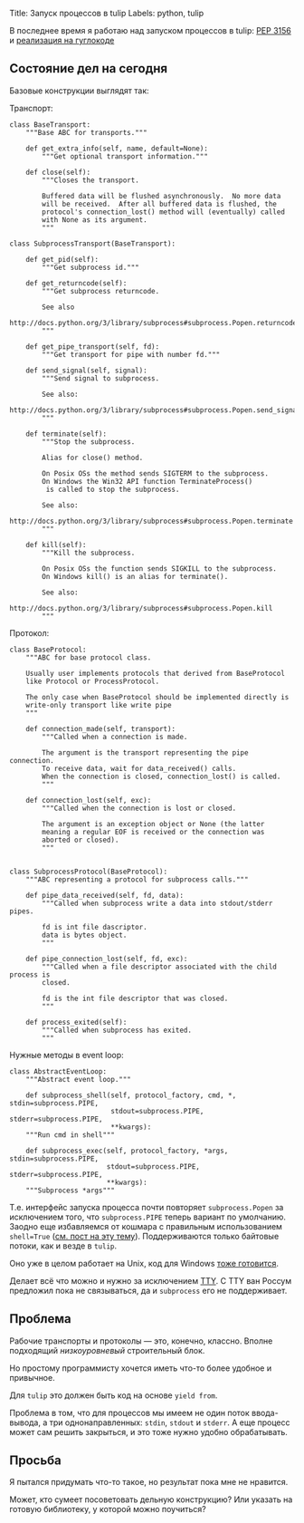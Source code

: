 Title: Запуск процессов в tulip
Labels: python, tulip

В последнее время я работаю над запуском процессов в tulip: [PEP 3156](http://www.python.org/dev/peps/pep-3156/) и [реализация на гуглокоде](https://code.google.com/p/tulip/)

## Состояние дел на сегодня

Базовые конструкции выглядят так:

Транспорт:

    class BaseTransport:
        """Base ABC for transports."""

        def get_extra_info(self, name, default=None):
            """Get optional transport information."""

        def close(self):
            """Closes the transport.

            Buffered data will be flushed asynchronously.  No more data
            will be received.  After all buffered data is flushed, the
            protocol's connection_lost() method will (eventually) called
            with None as its argument.
            """

    class SubprocessTransport(BaseTransport):

        def get_pid(self):
            """Get subprocess id."""

        def get_returncode(self):
            """Get subprocess returncode.

            See also
            http://docs.python.org/3/library/subprocess#subprocess.Popen.returncode
            """

        def get_pipe_transport(self, fd):
            """Get transport for pipe with number fd."""

        def send_signal(self, signal):
            """Send signal to subprocess.

            See also:
            http://docs.python.org/3/library/subprocess#subprocess.Popen.send_signal
            """

        def terminate(self):
            """Stop the subprocess.

            Alias for close() method.

            On Posix OSs the method sends SIGTERM to the subprocess.
            On Windows the Win32 API function TerminateProcess()
             is called to stop the subprocess.

            See also:
            http://docs.python.org/3/library/subprocess#subprocess.Popen.terminate
            """

        def kill(self):
            """Kill the subprocess.

            On Posix OSs the function sends SIGKILL to the subprocess.
            On Windows kill() is an alias for terminate().

            See also:
            http://docs.python.org/3/library/subprocess#subprocess.Popen.kill
            """

Протокол:

    class BaseProtocol:
        """ABC for base protocol class.

        Usually user implements protocols that derived from BaseProtocol
        like Protocol or ProcessProtocol.

        The only case when BaseProtocol should be implemented directly is
        write-only transport like write pipe
        """

        def connection_made(self, transport):
            """Called when a connection is made.

            The argument is the transport representing the pipe connection.
            To receive data, wait for data_received() calls.
            When the connection is closed, connection_lost() is called.
            """

        def connection_lost(self, exc):
            """Called when the connection is lost or closed.

            The argument is an exception object or None (the latter
            meaning a regular EOF is received or the connection was
            aborted or closed).
            """


    class SubprocessProtocol(BaseProtocol):
        """ABC representing a protocol for subprocess calls."""

        def pipe_data_received(self, fd, data):
            """Called when subprocess write a data into stdout/stderr pipes.

            fd is int file dascriptor.
            data is bytes object.
            """

        def pipe_connection_lost(self, fd, exc):
            """Called when a file descriptor associated with the child process is
            closed.

            fd is the int file descriptor that was closed.
            """

        def process_exited(self):
            """Called when subprocess has exited.
            """

Нужные методы в event loop:

    class AbstractEventLoop:
        """Abstract event loop."""

        def subprocess_shell(self, protocol_factory, cmd, *, stdin=subprocess.PIPE,
                             stdout=subprocess.PIPE, stderr=subprocess.PIPE,
                             **kwargs):
        """Run cmd in shell"""

        def subprocess_exec(self, protocol_factory, *args, stdin=subprocess.PIPE,
                            stdout=subprocess.PIPE, stderr=subprocess.PIPE,
                            **kwargs):
        """Subprocess *args"""

Т.е. интерфейс запуска процесса почти повторяет `subprocess.Popen` за
исключением того, что `subprocess.PIPE` теперь вариант по
умолчaнию. Заодно еще избавляемся от кошмара с правильным
использованием `shell=True` ([см. пост на эту
тему](http://asvetlov.blogspot.com/2011/03/subprocess.html)). Поддерживаются
только байтовые потоки, как и везде в `tulip`.

Оно уже в целом работает на Unix, код для Windows
[тоже готовится](https://code.google.com/p/tulip/issues/detail?id=54).

Делает всё что можно и нужно за исключением
[TTY](http://en.wikipedia.org/wiki/POSIX_terminal_interface). C
TTY ван Россум предложил пока не связываться, да и `subprocess` его не
поддерживает.

## Проблема

Рабочие транспорты и протоколы — это, конечно, классно. Вполне
подходящий *низкоуровневый* строительный блок.

Но простому программисту хочется иметь что-то более удобное и привычное.

Для `tulip` это должен быть код на основе `yield from`.

Проблема в том, что для процессов мы имеем не один поток ввода-вывода,
а три однонаправленных: `stdin`, `stdout` и `stderr`. А еще процесс
может сам решить закрыться, и это тоже нужно удобно обрабатывать.


## Просьба

Я пытался придумать что-то такое, но результат пока мне не нравится.

Может, кто сумеет посоветовать дельную конструкцию? Или указать на
готовую библиотеку, у которой можно поучиться?
